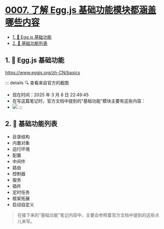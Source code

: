 # [0007. 了解 Egg.js 基础功能模块都涵盖哪些内容](https://github.com/Tdahuyou/TNotes.egg/tree/main/notes/0007.%20%E4%BA%86%E8%A7%A3%20Egg.js%20%E5%9F%BA%E7%A1%80%E5%8A%9F%E8%83%BD%E6%A8%A1%E5%9D%97%E9%83%BD%E6%B6%B5%E7%9B%96%E5%93%AA%E4%BA%9B%E5%86%85%E5%AE%B9)

<!-- region:toc -->

- [1. 🔗 Egg.js 基础功能](#1--eggjs-基础功能)
- [2. 📒 基础功能列表](#2--基础功能列表)

<!-- endregion:toc -->

## 1. 🔗 Egg.js 基础功能

https://www.eggjs.org/zh-CN/basics

::: details 🔍 查看来自官方的截图

- 现在时间：2025 年 3 月 8 日 22:49:45
- 在写这篇笔记时，官方文档中提到的“基础功能”模块主要有这些内容：
- ![](https://cdn.jsdelivr.net/gh/tnotesjs/imgs@main/2025-03-08-22-49-40.png) :::

## 2. 📒 基础功能列表

- 目录结构
- 内置对象
- 运行环境
- 配置
- 中间件
- 路由
- 控制器
- 服务
- 插件
- 定时任务
- 框架拓展
- 启动自定义

> 在接下来的“基础功能”笔记内容中，主要会参照着官方文档中提到的这些点儿来写。

